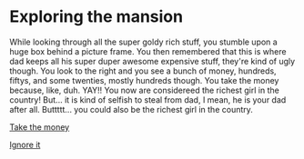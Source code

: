 # Exploring the mansion
While looking through all the super goldy rich stuff, you stumble upon a huge box behind a picture frame.  You then remembered that this is where dad keeps all his super duper awesome expensive stuff, they're kind of ugly though.  You look to the right and you see a bunch of money, hundreds, fiftys, and some twenties, mostly hundreds though.  You take the money because, like, duh.
YAY!! You now are considereed the richest girl in the country!  But... it is kind of selfish to steal from dad, I mean, he is your dad after all.  Buttttt... you could also be the richest girl in the country.

[Take the money](../explore/money.md)

[Ignore it](../explore/ignore.md)
